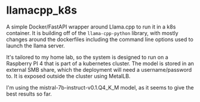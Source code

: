 # llamacpp_k8s
A simple Docker/FastAPI wrapper around Llama.cpp to run it in a k8s container.
It is building off of the `llama-cpp-python` library, with mostly changes around the dockerfiles
including the command line options used to launch the llama server. 

It's tailored to my home lab, so the system is designed to run on a Raspberry PI 4 that is part 
of a kubernetes cluster. The model is stored in an external SMB share, which the 
deployment will need a username/password to. It is exposed outside the cluster using MetalLB.

I'm using the mistral-7b-instruct-v0.1.Q4_K_M model, 
as it seems to give the best results so far. 